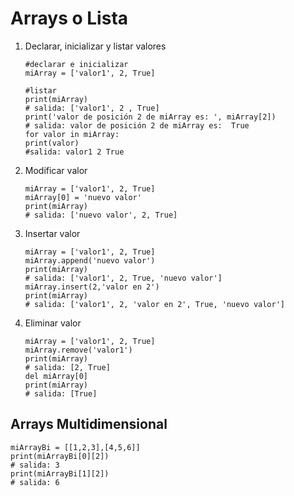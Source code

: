 # Arrays o Lista

1. Declarar, inicializar y listar valores

    ```PY
    #declarar e inicializar
    miArray = ['valor1', 2, True]

    #listar
    print(miArray)
    # salida: ['valor1', 2 , True]
    print('valor de posición 2 de miArray es: ', miArray[2])
    # salida: valor de posición 2 de miArray es:  True
    for valor in miArray:
    print(valor)
    #salida: valor1 2 True 
    ```

2. Modificar valor

    ```PY
    miArray = ['valor1', 2, True]
    miArray[0] = 'nuevo valor'
    print(miArray)
    # salida: ['nuevo valor', 2, True]
    ```

3. Insertar valor

    ```PY
    miArray = ['valor1', 2, True]
    miArray.append('nuevo valor')
    print(miArray)
    # salida: ['valor1', 2, True, 'nuevo valor']
    miArray.insert(2,'valor en 2')
    print(miArray)
    # salida: ['valor1', 2, 'valor en 2', True, 'nuevo valor']
    ```

4. Eliminar valor

    ```PY
    miArray = ['valor1', 2, True]
    miArray.remove('valor1')
    print(miArray)
    # salida: [2, True]
    del miArray[0]
    print(miArray)
    # salida: [True]
    ```

## Arrays Multidimensional

```PY
miArrayBi = [[1,2,3],[4,5,6]]
print(miArrayBi[0][2])
# salida: 3
print(miArrayBi[1][2])
# salida: 6
```
